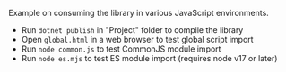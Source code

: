 Example on consuming the library in various JavaScript environments.

 - Run `dotnet publish` in "Project" folder to compile the library
 - Open `global.html` in a web browser to test global script import
 - Run `node common.js` to test CommonJS module import
 - Run `node es.mjs` to test ES module import (requires node v17 or later)